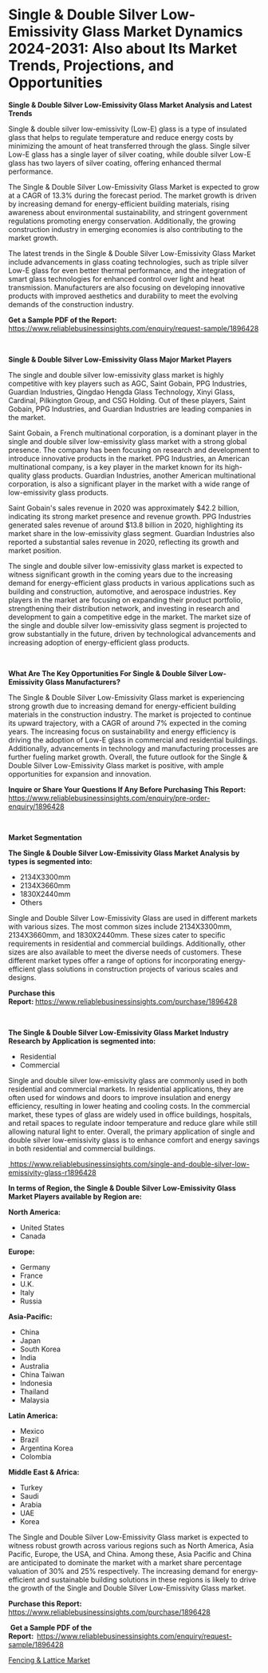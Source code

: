 <p><h1>Single & Double Silver Low-Emissivity Glass Market Dynamics 2024-2031: Also about Its Market Trends, Projections, and Opportunities</h1></p><p><strong>Single & Double Silver Low-Emissivity Glass Market Analysis and Latest Trends</strong></p>
<p><p>Single & double silver low-emissivity (Low-E) glass is a type of insulated glass that helps to regulate temperature and reduce energy costs by minimizing the amount of heat transferred through the glass. Single silver Low-E glass has a single layer of silver coating, while double silver Low-E glass has two layers of silver coating, offering enhanced thermal performance.</p><p>The Single & Double Silver Low-Emissivity Glass Market is expected to grow at a CAGR of 13.3% during the forecast period. The market growth is driven by increasing demand for energy-efficient building materials, rising awareness about environmental sustainability, and stringent government regulations promoting energy conservation. Additionally, the growing construction industry in emerging economies is also contributing to the market growth.</p><p>The latest trends in the Single & Double Silver Low-Emissivity Glass Market include advancements in glass coating technologies, such as triple silver Low-E glass for even better thermal performance, and the integration of smart glass technologies for enhanced control over light and heat transmission. Manufacturers are also focusing on developing innovative products with improved aesthetics and durability to meet the evolving demands of the construction industry.</p></p>
<p><strong>Get a Sample PDF of the Report:&nbsp;</strong> <a href="https://www.reliablebusinessinsights.com/enquiry/request-sample/1896428">https://www.reliablebusinessinsights.com/enquiry/request-sample/1896428</a></p>
<p>&nbsp;</p>
<p><strong>Single & Double Silver Low-Emissivity Glass Major Market Players</strong></p>
<p><p>The single and double silver low-emissivity glass market is highly competitive with key players such as AGC, Saint Gobain, PPG Industries, Guardian Industries, Qingdao Hengda Glass Technology, Xinyi Glass, Cardinal, Pilkington Group, and CSG Holding. Out of these players, Saint Gobain, PPG Industries, and Guardian Industries are leading companies in the market.</p><p>Saint Gobain, a French multinational corporation, is a dominant player in the single and double silver low-emissivity glass market with a strong global presence. The company has been focusing on research and development to introduce innovative products in the market. PPG Industries, an American multinational company, is a key player in the market known for its high-quality glass products. Guardian Industries, another American multinational corporation, is also a significant player in the market with a wide range of low-emissivity glass products.</p><p>Saint Gobain's sales revenue in 2020 was approximately $42.2 billion, indicating its strong market presence and revenue growth. PPG Industries generated sales revenue of around $13.8 billion in 2020, highlighting its market share in the low-emissivity glass segment. Guardian Industries also reported a substantial sales revenue in 2020, reflecting its growth and market position.</p><p>The single and double silver low-emissivity glass market is expected to witness significant growth in the coming years due to the increasing demand for energy-efficient glass products in various applications such as building and construction, automotive, and aerospace industries. Key players in the market are focusing on expanding their product portfolio, strengthening their distribution network, and investing in research and development to gain a competitive edge in the market. The market size of the single and double silver low-emissivity glass segment is projected to grow substantially in the future, driven by technological advancements and increasing adoption of energy-efficient glass products.</p></p>
<p>&nbsp;</p>
<p><strong>What Are The Key Opportunities For Single & Double Silver Low-Emissivity Glass Manufacturers?</strong></p>
<p><p>The Single & Double Silver Low-Emissivity Glass market is experiencing strong growth due to increasing demand for energy-efficient building materials in the construction industry. The market is projected to continue its upward trajectory, with a CAGR of around 7% expected in the coming years. The increasing focus on sustainability and energy efficiency is driving the adoption of Low-E glass in commercial and residential buildings. Additionally, advancements in technology and manufacturing processes are further fueling market growth. Overall, the future outlook for the Single & Double Silver Low-Emissivity Glass market is positive, with ample opportunities for expansion and innovation.</p></p>
<p><strong>Inquire or Share Your Questions If Any Before Purchasing This Report:</strong> <a href="https://www.reliablebusinessinsights.com/enquiry/pre-order-enquiry/1896428">https://www.reliablebusinessinsights.com/enquiry/pre-order-enquiry/1896428</a></p>
<p>&nbsp;</p>
<p><strong>Market Segmentation</strong></p>
<p><strong>The Single & Double Silver Low-Emissivity Glass Market Analysis by types is segmented into:</strong></p>
<p><ul><li>2134X3300mm</li><li>2134X3660mm</li><li>1830X2440mm</li><li>Others</li></ul></p>
<p><p>Single and Double Silver Low-Emissivity Glass are used in different markets with various sizes. The most common sizes include 2134X3300mm, 2134X3660mm, and 1830X2440mm. These sizes cater to specific requirements in residential and commercial buildings. Additionally, other sizes are also available to meet the diverse needs of customers. These different market types offer a range of options for incorporating energy-efficient glass solutions in construction projects of various scales and designs.</p></p>
<p><strong>Purchase this Report:&nbsp;</strong><a href="https://www.reliablebusinessinsights.com/purchase/1896428">https://www.reliablebusinessinsights.com/purchase/1896428</a></p>
<p>&nbsp;</p>
<p><strong>The Single & Double Silver Low-Emissivity Glass Market Industry Research by Application is segmented into:</strong></p>
<p><ul><li>Residential</li><li>Commercial</li></ul></p>
<p><p>Single and double silver low-emissivity glass are commonly used in both residential and commercial markets. In residential applications, they are often used for windows and doors to improve insulation and energy efficiency, resulting in lower heating and cooling costs. In the commercial market, these types of glass are widely used in office buildings, hospitals, and retail spaces to regulate indoor temperature and reduce glare while still allowing natural light to enter. Overall, the primary application of single and double silver low-emissivity glass is to enhance comfort and energy savings in both residential and commercial buildings.</p></p>
<p><a href="https://www.reliablebusinessinsights.com/single-and-double-silver-low-emissivity-glass-r1896428">&nbsp;https://www.reliablebusinessinsights.com/single-and-double-silver-low-emissivity-glass-r1896428</a></p>
<p><strong>In terms of Region, the Single & Double Silver Low-Emissivity Glass Market Players available by Region are:</strong></p>
<p>
    <p> <strong> North America: </strong>
        <ul>
            <li>United States</li>
            <li>Canada</li>
        </ul>
        </p> 
    <p> <strong> Europe: </strong>
        <ul>
            <li>Germany</li>
            <li>France</li>
            <li>U.K.</li>
            <li>Italy</li>
            <li>Russia</li>
        </ul>
        </p> 
    <p> <strong> Asia-Pacific: </strong>
        <ul>
            <li>China</li>
            <li>Japan</li>
            <li>South Korea</li>
            <li>India</li>
            <li>Australia</li>
            <li>China Taiwan</li>
            <li>Indonesia</li>
            <li>Thailand</li>
            <li>Malaysia</li>
        </ul>
        </p> 
    <p> <strong> Latin America: </strong>
        <ul>
            <li>Mexico</li>
            <li>Brazil</li>
            <li>Argentina Korea</li>
            <li>Colombia</li>
        </ul>
        </p> 
    <p> <strong> Middle East & Africa: </strong>
        <ul>
            <li>Turkey</li>
            <li>Saudi</li>
            <li>Arabia</li>
            <li>UAE</li>
            <li>Korea</li>
        </ul>
    </p>
    </p>
<p><p>The Single and Double Silver Low-Emissivity Glass market is expected to witness robust growth across various regions such as North America, Asia Pacific, Europe, the USA, and China. Among these, Asia Pacific and China are anticipated to dominate the market with a market share percentage valuation of 30% and 25% respectively. The increasing demand for energy-efficient and sustainable building solutions in these regions is likely to drive the growth of the Single and Double Silver Low-Emissivity Glass market.</p></p>
<p><strong>Purchase this Report: </strong><a href="https://www.reliablebusinessinsights.com/purchase/1896428">https://www.reliablebusinessinsights.com/purchase/1896428</a></p>
<p>&nbsp;<strong>Get a Sample PDF of the Report:&nbsp;&nbsp;</strong><a href="https://www.reliablebusinessinsights.com/enquiry/request-sample/1896428">https://www.reliablebusinessinsights.com/enquiry/request-sample/1896428</a></p>
<p><strong></strong></p>
<p><p><a href="https://github.com/mharielmesa/Market-Research-Report-List-4/blob/main/fencing-lattice-market.md">Fencing & Lattice Market</a></p></p>